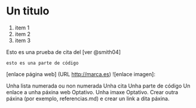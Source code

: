 # Un titulo
1. item 1
2. item 2
3. item 3


Esto es una prueba de cita del [ver @smith04]
```
esto es una parte de código
```

[enlace página web] (URL http://marca.es)
![enlace imagen]: 

Unha lista numerada ou non numerada
Unha cita
Unha parte de código 
Un enlace a unha páxina web
Optativo. Unha imaxe
Optativo. Crear outra páxina (por exemplo, referencias.md) e crear un link a dita páxina. 
